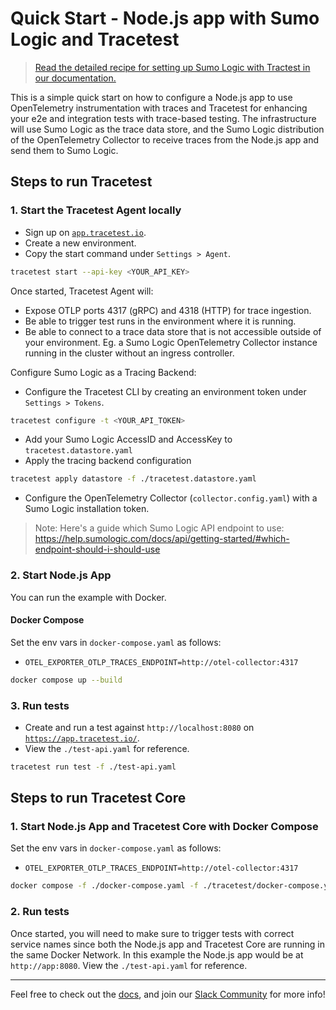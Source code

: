 # Quick Start - Node.js app with Sumo Logic and Tracetest

> [Read the detailed recipe for setting up Sumo Logic with Tractest in our documentation.](https://docs.tracetest.io/examples-tutorials/recipes/running-tracetest-with-sumologic)

This is a simple quick start on how to configure a Node.js app to use OpenTelemetry instrumentation with traces and Tracetest for enhancing your e2e and integration tests with trace-based testing. The infrastructure will use Sumo Logic as the trace data store, and the Sumo Logic distribution of the OpenTelemetry Collector to receive traces from the Node.js app and send them to Sumo Logic.

## Steps to run Tracetest

### 1. Start the Tracetest Agent locally

- Sign up on [`app.tracetest.io`](https://app.tracetest.io).
- Create a new environment.
- Copy the start command under `Settings > Agent`.

```bash
tracetest start --api-key <YOUR_API_KEY>
```

Once started, Tracetest Agent will:

- Expose OTLP ports 4317 (gRPC) and 4318 (HTTP) for trace ingestion.
- Be able to trigger test runs in the environment where it is running.
- Be able to connect to a trace data store that is not accessible outside of your environment. Eg. a Sumo Logic OpenTelemetry Collector instance running in the cluster without an ingress controller.

Configure Sumo Logic as a Tracing Backend:

- Configure the Tracetest CLI by creating an environment token under `Settings > Tokens`.

```bash
tracetest configure -t <YOUR_API_TOKEN>
```

- Add your Sumo Logic AccessID and AccessKey to `tracetest.datastore.yaml`
- Apply the tracing backend configuration

```bash
tracetest apply datastore -f ./tracetest.datastore.yaml
```

- Configure the OpenTelemetry Collector (`collector.config.yaml`) with a Sumo Logic installation token.

> Note: Here's a guide which Sumo Logic API endpoint to use: https://help.sumologic.com/docs/api/getting-started/#which-endpoint-should-i-should-use

### 2. Start Node.js App

You can run the example with Docker.

#### Docker Compose

Set the env vars in `docker-compose.yaml` as follows:

- `OTEL_EXPORTER_OTLP_TRACES_ENDPOINT=http://otel-collector:4317`

```bash
docker compose up --build
```

### 3. Run tests

- Create and run a test against `http://localhost:8080` on [`https://app.tracetest.io/`](https://app.tracetest.io/).
- View the `./test-api.yaml` for reference.

```bash
tracetest run test -f ./test-api.yaml
```

## Steps to run Tracetest Core

### 1. Start Node.js App and Tracetest Core with Docker Compose

Set the env vars in `docker-compose.yaml` as follows:

- `OTEL_EXPORTER_OTLP_TRACES_ENDPOINT=http://otel-collector:4317`

```bash
docker compose -f ./docker-compose.yaml -f ./tracetest/docker-compose.yaml up --build
```

### 2. Run tests

Once started, you will need to make sure to trigger tests with correct service names since both the Node.js app and Tracetest Core are running in the same Docker Network. In this example the Node.js app would be at `http://app:8080`. View the `./test-api.yaml` for reference.

---

Feel free to check out the [docs](https://docs.tracetest.io/), and join our [Slack Community](https://dub.sh/tracetest-community) for more info!
